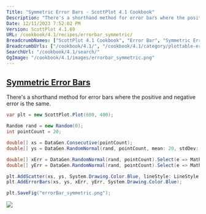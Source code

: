 ```yaml
---
Title: "Symmetric Error Bars - ScottPlot 4.1 Cookbook"
Description: "There's a shorthand method for error bars where the positive and negative error is the same."
Date: 12/11/2023 7:52:02 PM
Version: ScottPlot 4.1.69
URL: /cookbook/4.1/recipes/errorbar_symmetric/
BreadcrumbNames: ["ScottPlot 4.1 Cookbook", "Error Bar", "Symmetric Error Bars"]
BreadcrumbUrls: ["/cookbook/4.1/", "/cookbook/4.1/category/plottable-error-bar", "/cookbook/4.1/recipes/errorbar_symmetric/"]
SearchUrl: "/cookbook/4.1/search/"
OgImage: "/cookbook/4.1/images/errorbar_symmetric.png"
---
```


<h2><a href='/cookbook/4.1/recipes/errorbar_symmetric/'>Symmetric Error Bars</a></h2>

There's a shorthand method for error bars where the positive and negative error is the same.

```cs
var plt = new ScottPlot.Plot(600, 400);

Random rand = new Random(0);
int pointCount = 20;

double[] xs = DataGen.Consecutive(pointCount);
double[] ys = DataGen.RandomNormal(rand, pointCount, mean: 20, stdDev: 2);

double[] xErr = DataGen.RandomNormal(rand, pointCount).Select(e => Math.Abs(e)).ToArray();
double[] yErr = DataGen.RandomNormal(rand, pointCount).Select(e => Math.Abs(e)).ToArray();

plt.AddScatter(xs, ys, System.Drawing.Color.Blue, lineStyle: LineStyle.Dot);
plt.AddErrorBars(xs, ys, xErr, yErr, System.Drawing.Color.Blue);

plt.SaveFig("errorBar_symmetric.png");
```

<img src='../../images/errorbar_symmetric.png' class='d-block mx-auto my-5' />


